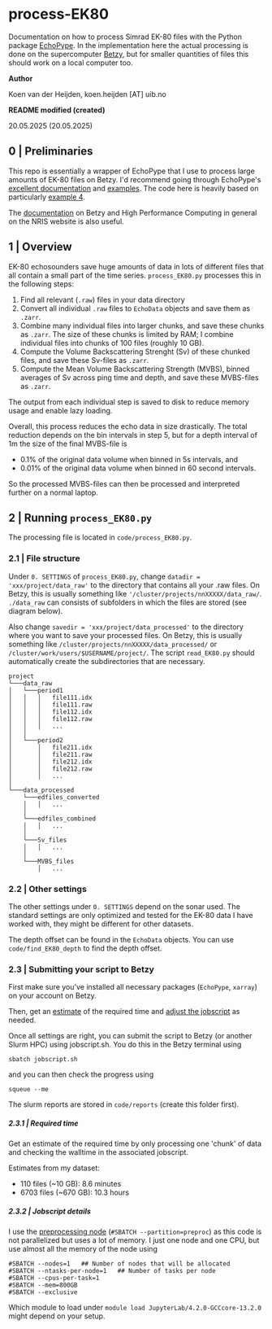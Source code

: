 # process-EK80
Documentation on how to process Simrad EK-80 files with the Python package [EchoPype](https://echopype.readthedocs.io/en/latest/). In the implementation here the actual processing is done on the supercomputer [Betzy](https://documentation.sigma2.no/hpc_machines/betzy.html), but for smaller quantities of files this should work on a local computer too.  

**Author**

Koen van der Heijden, koen.heijden [AT] uib.no

**README modified (created)**

20.05.2025 (20.05.2025)

## 0 | Preliminaries
This repo is essentially a wrapper of EchoPype that I use to process large amounts of EK-80 files on Betzy. I'd recommend going through EchoPype's [excellent documentation](https://echopype.readthedocs.io/en/latest/) and [examples](https://echopype-examples.readthedocs.io/en/latest/). The code here is heavily based on particularly [example 4](https://echopype-examples.readthedocs.io/en/latest/krill_freq_diff.html).

The [documentation](https://documentation.sigma2.no/index.html) on Betzy and High Performance Computing in general on the NRIS website is also useful. 

## 1 | Overview
EK-80 echosounders save huge amounts of data in lots of different files that all contain a small part of the time series. ```process_EK80.py``` processes this in the following steps:

1. Find all relevant (```.raw```) files in your data directory
2. Convert all individual ```.raw``` files to ```EchoData``` objects and save them as ```.zarr```.
3. Combine many individual files into larger chunks, and save these chunks as ```.zarr```. The size of these chunks is limited by RAM; I combine individual files into chunks of 100 files (roughly 10 GB).
4. Compute the Volume Backscattering Strenght (Sv) of these chunked files, and save these Sv-files as ```.zarr```.
5. Compute the Mean Volume Backscattering Strength (MVBS), binned averages of Sv across ping time and depth, and save these MVBS-files as ```.zarr```.

The output from each individual step is saved to disk to reduce memory usage and enable lazy loading.

Overall, this process reduces the echo data in size drastically. The total reduction depends on the bin intervals in step 5, but for a depth interval of 1m the size of the final MVBS-file is
- 0.1%  of the original data volume when binned in 5s intervals, and
- 0.01% of the original data volume when binned in 60 second intervals.

So the processed MVBS-files can then be processed and interpreted further on a normal laptop.

## 2 | Running ```process_EK80.py```
The processing file is located in ```code/process_EK80.py```.

### 2.1 | File structure
Under ```0. SETTINGS``` of ```process_EK80.py```, change ```datadir = 'xxx/project/data_raw'``` to the directory that contains all your .raw files. On Betzy, this is usually something like ```'/cluster/projects/nnXXXXX/data_raw/```. ```./data_raw``` can consists of subfolders in which the files are stored (see diagram below).

Also change ```savedir = 'xxx/project/data_processed'``` to the directory where you want to save your processed files. On Betzy, this is usually something like ```/cluster/projects/nnXXXXX/data_processed/``` or ```/cluster/work/users/$USERNAME/project/```. The script ```read_EK80.py``` should automatically create the subdirectories that are necessary.

```
project
└───data_raw
│   └───period1
│   │   │   file111.idx
│   │   │   file111.raw
│   │   │   file112.idx
│   │   │   file112.raw
│   │   │   ...
│   │
│   └───period2
│       │   file211.idx
│       │   file211.raw
│       │   file212.idx
│       │   file212.raw
│       │   ...
│   
└───data_processed
    └───edfiles_converted
    │   │   ...
    │
    └───edfiles_combined
    │   │   ...
    │
    └───Sv_files
    │   │   ...
    │
    └───MVBS_files
        │   ...

```

### 2.2 | Other settings
The other settings under ```0. SETTINGS``` depend on the sonar used. The standard settings are only optimized and tested for the EK-80 data I have worked with, they might be different for other datasets. 

The depth offset can be found in the ```EchoData``` objects. You can use ```code/find_EK80_depth``` to find the depth offset.

### 2.3 | Submitting your script to Betzy 
First make sure you've installed all necessary packages (```EchoPype```, ```xarray```) on your account on Betzy. 

Then, get an [estimate](https://documentation.sigma2.no/jobs/choosing-memory-settings.html#choosing-memory-settings) of the required time and [adjust the jobscript](https://documentation.sigma2.no/jobs/job_scripts/slurm_parameter.html) as needed. 

Once all settings are right, you can submit the script to Betzy (or another Slurm HPC) using jobscript.sh. You do this in the Betzy terminal using

```sbatch jobscript.sh```

and you can then check the progress using

```squeue --me```

The slurm reports are stored in ```code/reports``` (create this folder first).

##### 2.3.1 | Required time

Get an estimate of the required time by only processing one 'chunk' of data and checking the walltime in the associated jobscript.

Estimates from my dataset:
- 110 files (~10 GB): 8.6 minutes
- 6703 files (~670 GB): 10.3 hours 

##### 2.3.2 | Jobscript details
I use the [preprocessing node](https://documentation.sigma2.no/jobs/job_types/betzy_job_types.html#job-types-betzy) (```#SBATCH --partition=preproc```) as this code is not parallelized but uses a lot of memory. I just one node and one CPU, but use almost all the memory of the node using
```
#SBATCH --nodes=1   ## Number of nodes that will be allocated
#SBATCH --ntasks-per-node=1   ## Number of tasks per node
#SBATCH --cpus-per-task=1
#SBATCH --mem=800GB
#SBATCH --exclusive 
```

Which module to load under ```module load JupyterLab/4.2.0-GCCcore-13.2.0``` might depend on your setup.


